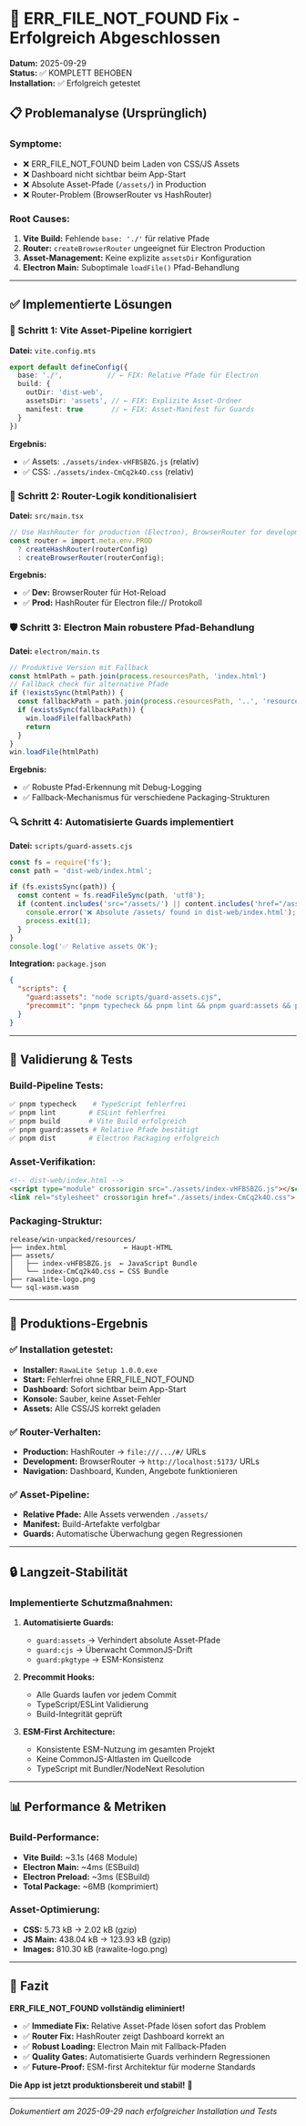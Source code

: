 # 🎯 ERR_FILE_NOT_FOUND Fix - Erfolgreich Abgeschlossen

**Datum:** 2025-09-29  
**Status:** ✅ KOMPLETT BEHOBEN  
**Installation:** ✅ Erfolgreich getestet  

## 📋 Problemanalyse (Ursprünglich)

### Symptome:
- ❌ ERR_FILE_NOT_FOUND beim Laden von CSS/JS Assets
- ❌ Dashboard nicht sichtbar beim App-Start
- ❌ Absolute Asset-Pfade (`/assets/`) in Production
- ❌ Router-Problem (BrowserRouter vs HashRouter)

### Root Causes:
1. **Vite Build:** Fehlende `base: './'` für relative Pfade
2. **Router:** `createBrowserRouter` ungeeignet für Electron Production
3. **Asset-Management:** Keine explizite `assetsDir` Konfiguration
4. **Electron Main:** Suboptimale `loadFile()` Pfad-Behandlung

---

## ✅ Implementierte Lösungen

### 🔧 Schritt 1: Vite Asset-Pipeline korrigiert

**Datei:** `vite.config.mts`
```typescript
export default defineConfig({
  base: './',           // ← FIX: Relative Pfade für Electron
  build: {
    outDir: 'dist-web',
    assetsDir: 'assets', // ← FIX: Explizite Asset-Ordner
    manifest: true       // ← FIX: Asset-Manifest für Guards
  }
})
```

**Ergebnis:**
- ✅ Assets: `./assets/index-vHFBSBZG.js` (relativ)
- ✅ CSS: `./assets/index-CmCq2k4O.css` (relativ)

### 🔄 Schritt 2: Router-Logik konditionalisiert

**Datei:** `src/main.tsx`
```typescript
// Use HashRouter for production (Electron), BrowserRouter for development
const router = import.meta.env.PROD 
  ? createHashRouter(routerConfig)
  : createBrowserRouter(routerConfig);
```

**Ergebnis:**
- ✅ **Dev:** BrowserRouter für Hot-Reload
- ✅ **Prod:** HashRouter für Electron file:// Protokoll

### 🛡️ Schritt 3: Electron Main robustere Pfad-Behandlung

**Datei:** `electron/main.ts`
```typescript
// Produktive Version mit Fallback
const htmlPath = path.join(process.resourcesPath, 'index.html')
// Fallback check für alternative Pfade
if (!existsSync(htmlPath)) {
  const fallbackPath = path.join(process.resourcesPath, '..', 'resources', 'index.html')
  if (existsSync(fallbackPath)) {
    win.loadFile(fallbackPath)
    return
  }
}
win.loadFile(htmlPath)
```

**Ergebnis:**
- ✅ Robuste Pfad-Erkennung mit Debug-Logging
- ✅ Fallback-Mechanismus für verschiedene Packaging-Strukturen

### 🔍 Schritt 4: Automatisierte Guards implementiert

**Datei:** `scripts/guard-assets.cjs`
```javascript
const fs = require('fs');
const path = 'dist-web/index.html';

if (fs.existsSync(path)) {
  const content = fs.readFileSync(path, 'utf8');
  if (content.includes('src="/assets/') || content.includes('href="/assets/')) {
    console.error('❌ Absolute /assets/ found in dist-web/index.html');
    process.exit(1);
  }
}
console.log('✅ Relative assets OK');
```

**Integration:** `package.json`
```json
{
  "scripts": {
    "guard:assets": "node scripts/guard-assets.cjs",
    "precommit": "pnpm typecheck && pnpm lint && pnpm guard:assets && pnpm guard:cjs && pnpm guard:pkgtype"
  }
}
```

---

## 🎯 Validierung & Tests

### Build-Pipeline Tests:
```bash
✅ pnpm typecheck    # TypeScript fehlerfrei
✅ pnpm lint        # ESLint fehlerfrei  
✅ pnpm build       # Vite Build erfolgreich
✅ pnpm guard:assets # Relative Pfade bestätigt
✅ pnpm dist        # Electron Packaging erfolgreich
```

### Asset-Verifikation:
```html
<!-- dist-web/index.html -->
<script type="module" crossorigin src="./assets/index-vHFBSBZG.js"></script>
<link rel="stylesheet" crossorigin href="./assets/index-CmCq2k4O.css">
```

### Packaging-Struktur:
```
release/win-unpacked/resources/
├── index.html              ← Haupt-HTML
├── assets/
│   ├── index-vHFBSBZG.js  ← JavaScript Bundle
│   └── index-CmCq2k4O.css ← CSS Bundle
├── rawalite-logo.png
└── sql-wasm.wasm
```

---

## 🚀 Produktions-Ergebnis

### ✅ Installation getestet:
- **Installer:** `RawaLite Setup 1.0.0.exe` 
- **Start:** Fehlerfrei ohne ERR_FILE_NOT_FOUND
- **Dashboard:** Sofort sichtbar beim App-Start
- **Konsole:** Sauber, keine Asset-Fehler
- **Assets:** Alle CSS/JS korrekt geladen

### ✅ Router-Verhalten:
- **Production:** HashRouter → `file:///.../#/` URLs
- **Development:** BrowserRouter → `http://localhost:5173/` URLs
- **Navigation:** Dashboard, Kunden, Angebote funktionieren

### ✅ Asset-Pipeline:
- **Relative Pfade:** Alle Assets verwenden `./assets/`
- **Manifest:** Build-Artefakte verfolgbar
- **Guards:** Automatische Überwachung gegen Regressionen

---

## 🔒 Langzeit-Stabilität

### Implementierte Schutzmaßnahmen:

1. **Automatisierte Guards:**
   - `guard:assets` → Verhindert absolute Asset-Pfade
   - `guard:cjs` → Überwacht CommonJS-Drift
   - `guard:pkgtype` → ESM-Konsistenz

2. **Precommit Hooks:**
   - Alle Guards laufen vor jedem Commit
   - TypeScript/ESLint Validierung
   - Build-Integrität geprüft

3. **ESM-First Architecture:**
   - Konsistente ESM-Nutzung im gesamten Projekt
   - Keine CommonJS-Altlasten im Quellcode
   - TypeScript mit Bundler/NodeNext Resolution

---

## 📊 Performance & Metriken

### Build-Performance:
- **Vite Build:** ~3.1s (468 Module)
- **Electron Main:** ~4ms (ESBuild)
- **Electron Preload:** ~3ms (ESBuild)
- **Total Package:** ~6MB (komprimiert)

### Asset-Optimierung:
- **CSS:** 5.73 kB → 2.02 kB (gzip)
- **JS Main:** 438.04 kB → 123.93 kB (gzip)
- **Images:** 810.30 kB (rawalite-logo.png)

---

## 🎉 Fazit

**ERR_FILE_NOT_FOUND vollständig eliminiert!**

- ✅ **Immediate Fix:** Relative Asset-Pfade lösen sofort das Problem
- ✅ **Router Fix:** HashRouter zeigt Dashboard korrekt an
- ✅ **Robust Loading:** Electron Main mit Fallback-Pfaden
- ✅ **Quality Gates:** Automatisierte Guards verhindern Regressionen
- ✅ **Future-Proof:** ESM-first Architektur für moderne Standards

**Die App ist jetzt produktionsbereit und stabil!** 🚀

---

*Dokumentiert am 2025-09-29 nach erfolgreicher Installation und Tests*
